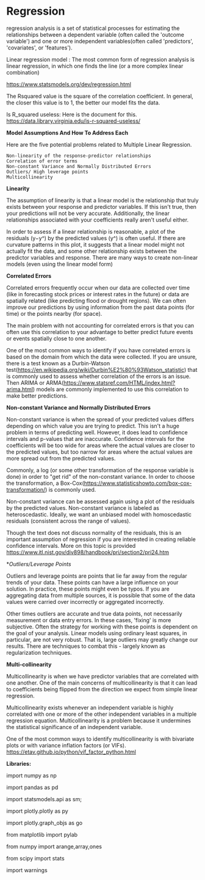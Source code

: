 # Regression

regression analysis is a set of statistical processes for estimating the relationships between a dependent variable (often called the 'outcome variable')
and one or more independent variables(often called 'predictors', 'covariates', or 'features').

Linear regression model : The most common form of regression analysis is linear regression, in which one finds the line (or a more complex linear combination) 

https://www.statsmodels.org/dev/regression.html

The Rsquared value is the square of the correlation coefficient.
In general, the closer this value is to 1, the better our model fits the data. 

Is R_squared useless: Here is the document for this. https://data.library.virginia.edu/is-r-squared-useless/

**Model Assumptions And How To Address Each**

Here are the five potential problems related to Multiple Linear Regression.

    Non-linearity of the response-predictor relationships
    Correlation of error terms
    Non-constant Variance and Normally Distributed Errors
    Outliers/ High leverage points
    Multicollinearity

**Linearity**

The assumption of linearity is that a linear model is the relationship that truly exists between your response and predictor variables. If this isn't true, then your predictions will not be very accurate. Additionally, the linear relationships associated with your coefficients really aren't useful either.

In order to assess if a linear relationship is reasonable, a plot of the residuals (y−y^) by the predicted values (y^) is often useful. If there are curvature patterns in this plot, it suggests that a linear model might not actually fit the data, and some other relationship exists between the predictor variables and response. There are many ways to create non-linear models (even using the linear model form)

**Correlated Errors**

Correlated errors frequently occur when our data are collected over time (like in forecasting stock prices or interest rates in the future) or data are spatially related (like predicting flood or drought regions). We can often improve our predictions by using information from the past data points (for time) or the points nearby (for space).

The main problem with not accounting for correlated errors is that you can often use this correlation to your advantage to better predict future events or events spatially close to one another.

One of the most common ways to identify if you have correlated errors is based on the domain from which the data were collected. If you are unsure, there is a test known as a Durbin-Watson test(https://en.wikipedia.org/wiki/Durbin%E2%80%93Watson_statistic) that is commonly used to assess whether correlation of the errors is an issue. Then ARIMA or ARMA(https://www.statsref.com/HTML/index.html?arima.html) models are commonly implemented to use this correlation to make better predictions.

**Non-constant Variance and Normally Distributed Errors**

Non-constant variance is when the spread of your predicted values differs depending on which value you are trying to predict. This isn't a huge problem in terms of predicting well. However, it does lead to confidence intervals and p-values that are inaccurate. Confidence intervals for the coefficients will be too wide for areas where the actual values are closer to the predicted values, but too narrow for areas where the actual values are more spread out from the predicted values.

Commonly, a log (or some other transformation of the response variable is done) in order to "get rid" of the non-constant variance. In order to choose the transformation, a Box-Cox(https://www.statisticshowto.com/box-cox-transformation/) is commonly used.

Non-constant variance can be assessed again using a plot of the residuals by the predicted values. Non-constant variance is labeled as heteroscedastic. Ideally, we want an unbiased model with homoscedastic residuals (consistent across the range of values).

Though the text does not discuss normality of the residuals, this is an important assumption of regression if you are interested in creating reliable confidence intervals. More on this topic is provided https://www.itl.nist.gov/div898/handbook/pri/section2/pri24.htm

**Outliers/Leverage Points*

Outliers and leverage points are points that lie far away from the regular trends of your data. These points can have a large influence on your solution. In practice, these points might even be typos. If you are aggregating data from multiple sources, it is possible that some of the data values were carried over incorrectly or aggregated incorrectly.

Other times outliers are accurate and true data points, not necessarily measurement or data entry errors. In these cases, 'fixing' is more subjective. Often the strategy for working with these points is dependent on the goal of your analysis. Linear models using ordinary least squares, in particular, are not very robust. That is, large outliers may greatly change our results. There are techniques to combat this - largely known as regularization techniques. 

**Multi-collinearity**

Multicollinearity is when we have predictor variables that are correlated with one another. One of the main concerns of multicollinearity is that it can lead to coefficients being flipped from the direction we expect from simple linear regression.

Multicollinearity exists whenever an independent variable is highly correlated with one or more of the other independent variables in a multiple regression equation. Multicollinearity is a problem because it undermines the statistical significance of an independent variable.

One of the most common ways to identify multicollinearity is with bivariate plots or with variance inflation factors (or VIFs). https://etav.github.io/python/vif_factor_python.html

**Libraries:** 

import numpy as np

import pandas as pd

import statsmodels.api as sm;

import plotly.plotly as py

import plotly.graph_objs as go

from matplotlib import pylab

from numpy import arange,array,ones

from scipy import stats

import warnings
